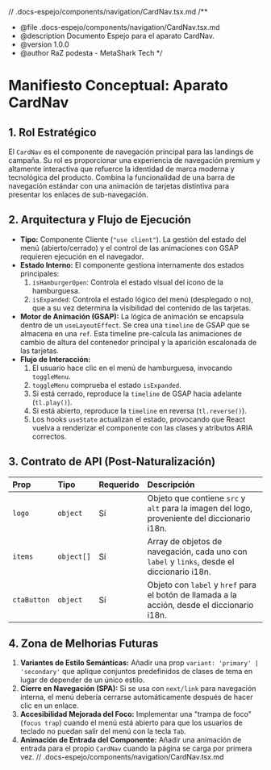 // .docs-espejo/components/navigation/CardNav.tsx.md
/\*\*

- @file .docs-espejo/components/navigation/CardNav.tsx.md
- @description Documento Espejo para el aparato CardNav.
- @version 1.0.0
- @author RaZ podesta - MetaShark Tech
  \*/

# Manifiesto Conceptual: Aparato CardNav

## 1. Rol Estratégico

El `CardNav` es el componente de navegación principal para las landings de campaña. Su rol es proporcionar una experiencia de navegación premium y altamente interactiva que refuerce la identidad de marca moderna y tecnológica del producto. Combina la funcionalidad de una barra de navegación estándar con una animación de tarjetas distintiva para presentar los enlaces de sub-navegación.

## 2. Arquitectura y Flujo de Ejecución

- **Tipo:** Componente Cliente (`"use client"`). La gestión del estado del menú (abierto/cerrado) y el control de las animaciones con GSAP requieren ejecución en el navegador.
- **Estado Interno:** El componente gestiona internamente dos estados principales:
  1.  `isHamburgerOpen`: Controla el estado visual del icono de la hamburguesa.
  2.  `isExpanded`: Controla el estado lógico del menú (desplegado o no), que a su vez determina la visibilidad del contenido de las tarjetas.
- **Motor de Animación (GSAP):** La lógica de animación se encapsula dentro de un `useLayoutEffect`. Se crea una `timeline` de GSAP que se almacena en una `ref`. Esta timeline pre-calcula las animaciones de cambio de altura del contenedor principal y la aparición escalonada de las tarjetas.
- **Flujo de Interacción:**
  1.  El usuario hace clic en el menú de hamburguesa, invocando `toggleMenu`.
  2.  `toggleMenu` comprueba el estado `isExpanded`.
  3.  Si está cerrado, reproduce la `timeline` de GSAP hacia adelante (`tl.play()`).
  4.  Si está abierto, reproduce la `timeline` en reversa (`tl.reverse()`).
  5.  Los hooks `useState` actualizan el estado, provocando que React vuelva a renderizar el componente con las clases y atributos ARIA correctos.

## 3. Contrato de API (Post-Naturalización)

| Prop        | Tipo       | Requerido | Descripción                                                                                  |
| :---------- | :--------- | :-------- | :------------------------------------------------------------------------------------------- |
| `logo`      | `object`   | Sí        | Objeto que contiene `src` y `alt` para la imagen del logo, proveniente del diccionario i18n. |
| `items`     | `object[]` | Sí        | Array de objetos de navegación, cada uno con `label` y `links`, desde el diccionario i18n.   |
| `ctaButton` | `object`   | Sí        | Objeto con `label` y `href` para el botón de llamada a la acción, desde el diccionario i18n. |

## 4. Zona de Melhorias Futuras

1.  **Variantes de Estilo Semánticas:** Añadir una prop `variant: 'primary' | 'secondary'` que aplique conjuntos predefinidos de clases de tema en lugar de depender de un único estilo.
2.  **Cierre en Navegación (SPA):** Si se usa con `next/link` para navegación interna, el menú debería cerrarse automáticamente después de hacer clic en un enlace.
3.  **Accesibilidad Mejorada del Foco:** Implementar una "trampa de foco" (`focus trap`) cuando el menú está abierto para que los usuarios de teclado no puedan salir del menú con la tecla `Tab`.
4.  **Animación de Entrada del Componente:** Añadir una animación de entrada para el propio `CardNav` cuando la página se carga por primera vez.
    // .docs-espejo/components/navigation/CardNav.tsx.md
